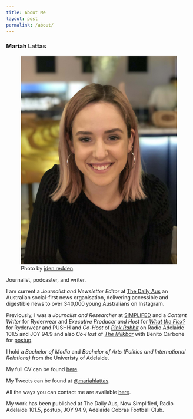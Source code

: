 ```yaml
---
title: About Me
layout: post
permalink: /about/
---
```


### Mariah Lattas

<figure>
  <img alt="Mariah Lattas" src="/assets/images/about-me.jpg" />
  <figcaption>
      Photo by <a href="https://www.jden.me">jden redden</a>.
  </figcaption>
</figure>

Journalist, podcaster, and writer.

I am current a *Journalist and Newsletter Editor* at [The Daily Aus](https://www.thedailyaus.com.au) an Australian social-first news organisation, delivering accessible and digestible news to over 340,000 young Australians on Instagram. 

Previously, I was a *Journalist and Researcher* at [SIMPLIFED](https://nowsimplified.org) and a *Content Writer* for Ryderwear and *Executive Producer and Host* for *[What the Flex?](https://podcasts.apple.com/au/podcast/what-the-flex/id1501639880)* for Ryderwear and PUSHH and *Co-Host* of *[Pink Rabbit](http://radioadelaide.org.au/program/pink-rabbit/)* on Radio Adelaide 101.5 and JOY 94.9 and also *Co-Host* of *[The Milkbar](https://podcasts.apple.com/au/podcast/the-milkbar/id1478059008)* with Benito Carbone for [postup](http://postup.com.au).

I hold a *Bachelor of Media* and *Bachelor of Arts (Politics and International Relations)* from the Univeristy of Adelaide.

My full CV can be found [here](/cv.html).

My Tweets can be found at [@mariahlattas](https://twitter.com/mariahlattas).

All the ways you can contact me are available [here](/contact.html).

My work has been published at The Daily Aus, Now Simplified, Radio Adelaide 101.5, postup, JOY 94.9, Adelaide Cobras Football Club.

<!--I will be travelling to the United States in early 2020 to observe the 2020 Presidential Election Primaries. If you would like me to write for you from the field, please get in [touch](mailto:mariahlattas1@gmail.com).-->
